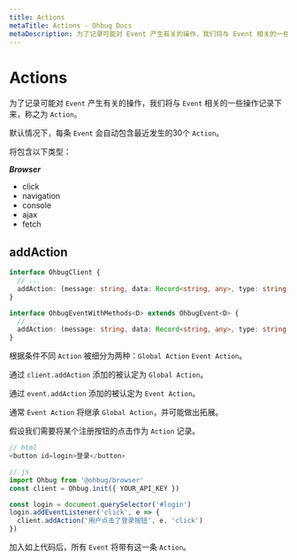 ```yaml
---
title: Actions
metaTitle: Actions - Ohbug Docs
metaDescription: 为了记录可能对 Event 产生有关的操作，我们将与 Event 相关的一些操作记录下来，称之为 Action。
---
```


# Actions

为了记录可能对 `Event` 产生有关的操作，我们将与 `Event` 相关的一些操作记录下来，称之为 `Action`。

默认情况下，每条 `Event` 会自动包含最近发生的30个 `Action`。

将包含以下类型：

***Browser***

-  click
- navigation
- console
- ajax
- fetch

## addAction

```typescript
interface OhbugClient {
  // ...
  addAction: (message: string, data: Record<string, any>, type: string, timestamp?: string) => void
}

interface OhbugEventWithMethods<D> extends OhbugEvent<D> {
  // ...
  addAction: (message: string, data: Record<string, any>, type: string, timestamp?: string) => void
}
```

根据条件不同 `Action` 被细分为两种：`Global Action` `Event Action`。

通过 `client.addAction` 添加的被认定为 `Global Action`。

通过 `event.addAction` 添加的被认定为 `Event Action`。

通常 `Event Action` 将继承 `Global Action`，并可能做出拓展。

假设我们需要将某个注册按钮的点击作为 `Action` 记录。

```javascript
// html
<button id=login>登录</button>

// js
import Ohbug from '@ohbug/browser'
const client = Ohbug.init({ YOUR_API_KEY })

const login = document.querySelector('#login')
login.addEventListener('click', e => {
  client.addAction('用户点击了登录按钮', e, 'click')
})
```

加入如上代码后，所有 `Event` 将带有这一条 `Action`。
